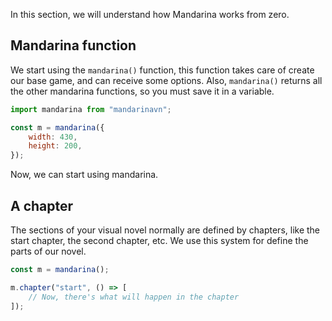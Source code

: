 In this section, we will understand how Mandarina works from zero.

## Mandarina function
We start using the `mandarina()` function, this function takes care of create our base game, and can receive some options.
Also, `mandarina()` returns all the other mandarina functions, so you must save it in a variable.

```js
import mandarina from "mandarinavn";

const m = mandarina({
    width: 430,
    height: 200,
});
```

Now, we can start using mandarina.

## A chapter
The sections of your visual novel normally are defined by chapters, like the start chapter, the second chapter, etc. We use this system for define the parts of our novel.

```js
const m = mandarina();

m.chapter("start", () => [
    // Now, there's what will happen in the chapter
]);
```

